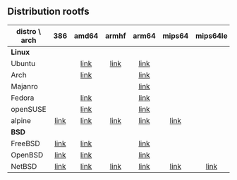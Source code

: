 ## Distribution rootfs

| distro \ arch |    386     |   amd64    |   armhf    |   arm64    |   mips64   |  mips64le  |  ppc64le   |  riscv64   |   s390x    |
| ------------- | :--------: | :--------: | :--------: | :--------: | :--------: | :--------: | :--------: | :--------: | :--------: |
| **Linux**     |
| Ubuntu        |   [][a1]   | [link][a2] | [link][a3] | [link][a4] |   [][a5]   |   [][a6]   | [link][a7] | [link][a8] | [link][a9] |
| Arch          |   [][b1]   | [link][b2] |   [][b3]   | [link][b4] |   [][b5]   |   [][b6]   |   [][b7]   |   [][b8]   |   [][b9]   |
| Majanro       |   [][c1]   |   [][c2]   |   [][c3]   | [link][c4] |   [][c5]   |   [][c6]   |   [][c7]   |   [][c8]   |   [][c9]   |
| Fedora        |   [][d1]   | [link][d2] |   [][d3]   | [link][d4] |   [][d5]   |   [][d6]   | [link][d7] |   [][d8]   | [link][d9] |
| openSUSE      |   [][e1]   | [link][e2] |   [][e3]   | [link][e4] |   [][e5]   |   [][e6]   | [link][e7] | [link][e8] | [link][e9] |
| alpine        | [link][f1] | [link][f2] | [link][f3] | [link][f4] | [link][f5] |   [][f6]   | [link][f7] | [link][f8] | [link][f9] |
| **BSD**       |
| FreeBSD       | [link][g1] | [link][g2] |   [][g3]   | [link][g4] |   [][g5]   |   [][g6]   | [link][g7] | [link][g8] |   [][g9]   |
| OpenBSD       | [link][h1] | [link][h2] |   [][h3]   | [link][h4] |   [][h5]   |   [][h6]   | [link][h7] | [link][h8] |   [][h9]   |
| NetBSD        | [link][i1] | [link][i2] | [link][i3] | [link][i4] | [link][i5] | [link][i6] |   [][i7]   |   [][i8]   |   [][i9]   |

[a1]: <>
[a2]: <https://cdimage.ubuntu.com/ubuntu-base/releases/20.04.4/release/ubuntu-base-20.04.4-base-amd64.tar.gz>
[a3]: <https://cdimage.ubuntu.com/ubuntu-base/releases/20.04.4/release/ubuntu-base-20.04.4-base-armhf.tar.gz>
[a4]: <>
[a5]: <>
[a6]: <>
[a7]: <https://cdimage.ubuntu.com/ubuntu-base/releases/20.04.4/release/ubuntu-base-20.04.4-base-ppc64el.tar.gz>
[a8]: <https://cdimage.ubuntu.com/ubuntu-base/releases/20.04.4/release/ubuntu-base-20.04.4-base-riscv64.tar.gz>
[a9]: <https://cdimage.ubuntu.com/ubuntu-base/releases/20.04.4/release/ubuntu-base-20.04.4-base-s390x.tar.gz>
[b1]: <>
[b2]: <https://archive.archlinux.org/iso/2022.06.01/archlinux-bootstrap-2022.06.01-x86_64.tar.gz>
[b3]: <>
[b4]: <http://os.archlinuxarm.org/os/ArchLinuxARM-aarch64-latest.tar.gz>
[b5]: <>
[b6]: <>
[b7]: <>
[b8]: <>
[b9]: <>
[c1]: <>
[c2]: <>
[c3]: <>
[c4]: <https://github.com/manjaro-arm/rootfs/releases/download/20220613/Manjaro-ARM-aarch64-latest.tar.gz>
[c5]: <>
[c6]: <>
[c7]: <>
[c8]: <>
[c9]: <>
[d1]: <>
[d2]: <https://dl.fedoraproject.org/pub/fedora/linux/releases/36/Container/x86_64/images/Fedora-Container-Base-36-1.5.x86_64.tar.xz>
[d3]: <https://dl.fedoraproject.org/pub/fedora/linux/releases/36/Container/armhfp/images/Fedora-Container-Base-36-1.5.armhfp.tar.xz>
[d4]: <https://dl.fedoraproject.org/pub/fedora/linux/releases/36/Container/aarch64/images/Fedora-Container-Base-36-1.5.aarch64.tar.xz>
[d5]: <>
[d6]: <>
[d7]: <https://dl.fedoraproject.org/pub/fedora-secondary/releases/36/Container/ppc64le/images/Fedora-Container-Base-36-1.5.ppc64le.tar.xz>
[d8]: <>
[d9]: <https://dl.fedoraproject.org/pub/fedora-secondary/releases/36/Container/s390x/images/Fedora-Container-Base-36-1.5.s390x.tar.xz>
[e1]: <>
[e2]: <http://download.opensuse.org/distribution/leap/15.4/appliances/opensuse-leap-image.x86_64-lxc.tar.xz>
[e3]: <>
[e4]: <http://download.opensuse.org/distribution/leap/15.4/appliances/opensuse-leap-image.aarch64-lxc.tar.xz>
[e5]: <>
[e6]: <>
[e7]: <http://download.opensuse.org/distribution/leap/15.4/appliances/opensuse-leap-image.ppc64le-lxc.tar.xz>
[e8]: <http://download.opensuse.org/ports/riscv/tumbleweed/images/openSUSE-Tumbleweed-RISC-V-JeOS-devel.riscv64-rootfs.riscv64.tar.xz>
[e9]: <http://download.opensuse.org/distribution/leap/15.4/appliances/opensuse-leap-image.s390x-lxc.tar.xz>
[f1]: <https://dl-cdn.alpinelinux.org/alpine/v3.16/releases/x86/alpine-minirootfs-3.16.0-x86.tar.gz>
[f2]: <https://dl-cdn.alpinelinux.org/alpine/v3.16/releases/x86_64/alpine-minirootfs-3.16.0-x86_64.tar.gz>
[f3]: <https://dl-cdn.alpinelinux.org/alpine/v3.16/releases/armhf/alpine-minirootfs-3.16.0-armhf.tar.gz>
[f4]: <https://dl-cdn.alpinelinux.org/alpine/v3.16/releases/aarch64/alpine-minirootfs-3.16.0-aarch64.tar.gz>
[f5]: <https://dl-cdn.alpinelinux.org/alpine/edge/releases/mips64/alpine-minirootfs-3.15.0_alpha20210804-mips64.tar.gz>
[f6]: <>
[f7]: <https://dl-cdn.alpinelinux.org/alpine/v3.16/releases/ppc64le/alpine-minirootfs-3.16.0-ppc64le.tar.gz>
[f8]: <https://dl-cdn.alpinelinux.org/alpine/edge/releases/riscv64/alpine-minirootfs-3.15.0_alpha20210804-riscv64.tar.gz>
[f9]: <https://dl-cdn.alpinelinux.org/alpine/v3.16/releases/s390x/alpine-minirootfs-3.16.0-s390x.tar.gz>
[g1]: <https://download.freebsd.org/releases/i386/13.1-RELEASE/base.txz>
[g2]: <https://download.freebsd.org/releases/amd64/13.1-RELEASE/base.txz>
[g3]: <>
[g4]: <https://download.freebsd.org/releases/arm64/13.1-RELEASE/base.txz>
[g5]: <>
[g6]: <>
[g7]: <https://download.freebsd.org/releases/powerpc/13.1-RELEASE/base.txz>
[g8]: <https://download.freebsd.org/releases/riscv/13.1-RELEASE/base.txz>
[g9]: <>
[h1]: <https://cdn.openbsd.org/pub/OpenBSD/7.1/i386/base71.tgz>
[h2]: <https://cdn.openbsd.org/pub/OpenBSD/7.1/amd64/base71.tgz>
[h3]: <>
[h4]: <https://cdn.openbsd.org/pub/OpenBSD/7.1/arm64/base71.tgz>
[h5]: <>
[h6]: <>
[h7]: <https://cdn.openbsd.org/pub/OpenBSD/7.1/powerpc64/base71.tgz>
[h8]: <https://cdn.openbsd.org/pub/OpenBSD/7.1/riscv64/base71.tgz>
[h9]: <>
[i1]: <http://cdn.netbsd.org/pub/NetBSD/NetBSD-9.2/i386/binary/sets/base.tgz>
[i2]: <http://cdn.netbsd.org/pub/NetBSD/NetBSD-9.2/amd64/binary/sets/base.tar.xz>
[i3]: <http://cdn.netbsd.org/pub/NetBSD/NetBSD-9.2/evbarm-earmhf/binary/sets/base.tgz>
[i4]: <http://cdn.netbsd.org/pub/NetBSD/NetBSD-9.2/evbarm-aarch64/binary/sets/base.tgz>
[i5]: <http://cdn.netbsd.org/pub/NetBSD/NetBSD-9.2/evbmips-mips64eb/binary/sets/base.tgz>
[i6]: <http://cdn.netbsd.org/pub/NetBSD/NetBSD-9.2/evbmips-mips64el/binary/sets/base.tgz>
[i7]: <>
[i8]: <>
[i9]: <>
